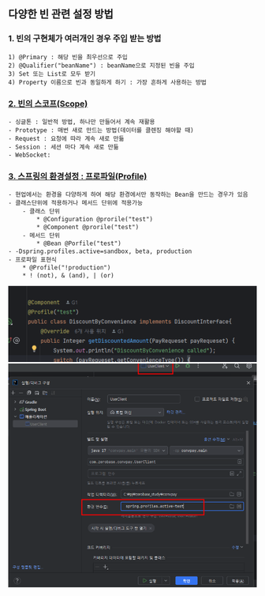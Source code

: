 ## 다양한 빈 관련 설정 방법

### 1. 빈의 구현체가 여러개인 경우 주입 받는 방법
    1) @Primary : 해당 빈을 최우선으로 주입
    2) @Qualifier("beanName") : beanName으로 지정된 빈을 주입
    3) Set 또는 List로 모두 받기
    4) Property 이름으로 빈과 동일하게 하기 : 가장 흔하게 사용하는 방법

### [2. 빈의 스코프(Scope)](https://docs.spring.io/spring-framework/reference/core/beans/factory-scopes.html)
    - 싱글톤 : 일반적 방법, 하나만 만들어서 계속 재활용
    - Prototype : 매번 새로 만드는 방법(데이터를 클렌징 해야할 때)
    - Request : 요청에 따라 계속 새로 만듦
    - Session : 세션 마다 계속 새로 만듦
    - WebSocket:

### [3. 스프링의 환경설정 : 프로파일(Profile)](https://docs.spring.io/spring-boot/reference/features/profiles.html)
    - 현업에서는 환경을 다양하게 하여 해당 환경에서만 동작하는 Bean을 만드는 경우가 있음
    - 클래스단위에 적용하거나 메서드 단위에 적용가능
        - 클래스 단위
            * @Configuration @prorile("test")
            * @Component @prorile("test")
        - 메서드 단위
            * @Bean @Porfile("test")
    - -Dspring.profiles.active=sandbox, beta, production
    - 프로파일 표현식
        * @Profile("!production")
        * ! (not), & (and), | (or)
![img2.png](images/img2.png)
![img1.png](images/img1.png)